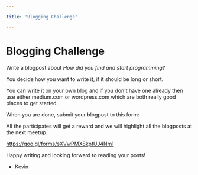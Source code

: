 ```yaml
---

title: 'Blogging Challenge'

---
```


# Blogging Challenge

Write a blogpost about _How did you find and start programming?_

You decide how you want to write it, if it should be long or short.

You can write it on your own blog and if you don't have one already then use
either medium.com or wordpress.com which are both really good places to get
started.

When you are done, submit your blogpost to this form:

All the participates will get a reward and we will highlight all the blogposts
at the next meetup.

https://goo.gl/forms/sXVwPMX8kptUJ4Nm1

Happy writing and looking forward to reading your posts!

- Kevin
